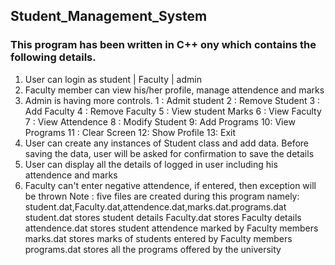 ## Student_Management_System
### This program has been written in C++ ony which contains the following details.


1. User can login as student | Faculty | admin
2. Faculty member can view his/her profile, manage attendence and marks
3. Admin is having more controls. 
	1 : Admit student	2 : Remove Student	3 : Add Faculty	4 : Remove Faculty
	5 : View student Marks	6 : View Faculty	7 : View Attendence
	8 : Modify Student	9: Add Programs 10: View Programs
	11 : Clear Screen    12: Show Profile	13: Exit
4. User can create any instances of Student class and add data. Before saving the data, user will be asked for confirmation to save the details
6. User can display all the details of logged in user including his attendence and marks
7. Faculty can't enter negative attendence, if entered, then exception will be thrown
Note :  five files are created during this program namely: student.dat,Faculty.dat,attendence.dat,marks.dat.programs.dat
		student.dat stores student details
		Faculty.dat stores Faculty details
		attendence.dat stores student attendence marked by Faculty members
		marks.dat stores marks of students entered by Faculty members
		programs.dat stores all the programs offered by the university

